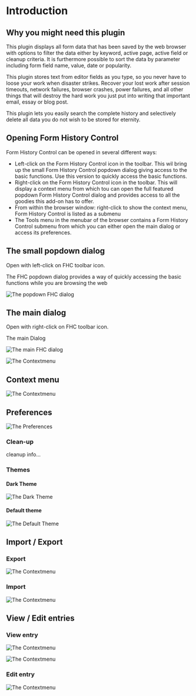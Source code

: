 # Introduction

## Why you might need this plugin
This plugin displays all form data that has been saved by the web browser with options to filter the
data either by keyword, active page, active field or cleanup criteria. It is furthermore possible to
sort the data by parameter including form field name, value, date or popularity.

This plugin stores text from editor fields as you type, so you never have to loose your work when
disaster strikes. Recover your lost work after session timeouts, network failures, browser crashes,
power failures, and all other things that will destroy the hard work you just put into writing that
important email, essay or blog post.

This plugin lets you easily search the complete history and selectively delete all data you do not wish
to be stored for eternity.

## Opening Form History Control
Form History Control can be opened in several different ways:

- Left-click on the Form History Control icon in the toolbar. This wil bring up the small Form History Control
  popdown dialog giving access to the basic functions. Use this version to quickly access the basic functions.
- Right-click on the Form History Control icon in the toolbar. This will display a context menu from which
  tou can open the full featured popdown Form History Control dialog and provides access to all the goodies this
  add-on has to offer.
- From within the browser window: right-click to show the context menu, Form History Control is listed as
  a submenu
- The Tools menu in the menubar of the browser contains a Form History Control submenu from which you can
  either open the main dialog or access its preferences.


## The small popdown dialog
Open with left-click on FHC toolbar icon.

The FHC popdown dialog provides a way of quickly accessing the basic functions while you are browsing the web

![The popdown FHC dialog](./images/Popdown.png "Popdown Dialog")

## The main dialog
Open with right-click on FHC toolbar icon.

The main Dialog

![The main FHC dialog](./images/MainDialog.png "Main Dialog")

![The Contextmenu](./images/MainDialogContextmenu.png "Main Dialog Contextmenu")

## Context menu

![The Contextmenu](./images/Contextmenu.png "Contextmenu")


## Preferences

![The Preferences](./images/Preferences.png "Preferences")

### Clean-up

cleanup info...

### Themes

#### Dark Theme
![The Dark Theme](./images/DarkTheme.png "Dark Theme")

#### Default theme
![The Default Theme](./images/DefaultTheme.png "Default Theme")


## Import / Export

### Export
![The Contextmenu](./images/Export.png "Export")

### Import
![The Contextmenu](./images/Import.png "Import")

## View / Edit entries

### View entry
![The Contextmenu](./images/EditEntryContextmenu.png "Edit Entry Contextmenu")

![The Contextmenu](./images/HtmlViewWysiwygFields.png "Entry wysiwyg view")

### Edit entry
![The Contextmenu](./images/EditEntry.png "Edit Entry")
